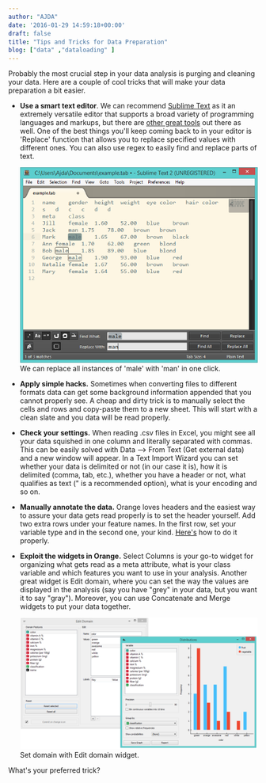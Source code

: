 ```yaml
---
author: "AJDA"
date: '2016-01-29 14:59:18+00:00'
draft: false
title: "Tips and Tricks for Data Preparation"
blog: ["data" ,"dataloading" ]
---
```


Probably the most crucial step in your data analysis is purging and cleaning your data. Here are a couple of cool tricks that will make your data preparation a bit easier. 


* **Use a smart text editor**. We can recommend [Sublime Text](https://www.sublimetext.com/) as it an extremely versatile editor that supports a broad variety of programming languages and markups, but there are [other great tools](http://lifehacker.com/five-best-text-editors-1564907215) out there as well. One of the best things you'll keep coming back to in your editor is 'Replace' function that allows you to replace specified values with different ones. You can also use regex to easily find and replace parts of text.
	
	![](blog-editing-data2.png)
	We can replace all instances of 'male' with 'man' in one click.


* **Apply simple hacks.** Sometimes when converting files to different formats data can get some background information appended that you cannot properly see. A cheap and dirty trick is to manually select the cells and rows and copy-paste them to a new sheet. This will start with a clean slate and you data will be read properly.



* **Check your settings.** When reading .csv files in Excel, you might see all your data squished in one column and literally separated with commas. This can be easily solved with Data --> From Text (Get external data) and a new window will appear. In a Text Import Wizard you can set whether your data is delimited or not (in our case it is), how it is delimited (comma, tab, etc.), whether you have a header or not, what qualifies as text (" is a recommended option), what is your encoding and so on.



* **Manually annotate the data.** Orange loves headers and the easiest way to assure your data gets read properly is to set the header yourself. Add two extra rows under your feature names. In the first row, set your variable type and in the second one, your kind. [Here's](https://orange3.readthedocs.io/projects/orange-visual-programming/en/latest/loading-your-data/index.html) how to do it properly.



* **Exploit the widgets in Orange.** Select Columns is your go-to widget for organizing what gets read as a meta attribute, what is your class variable and which features you want to use in your analysis. Another great widget is Edit domain, where you can set the way the values are displayed in the analysis (say you have "grey" in your data, but you want it to say "gray"). Moreover, you can use Concatenate and Merge widgets to put your data together.

	![](blog-editing-data1-2.png)
	Set domain with Edit domain widget.



What's your preferred trick?

